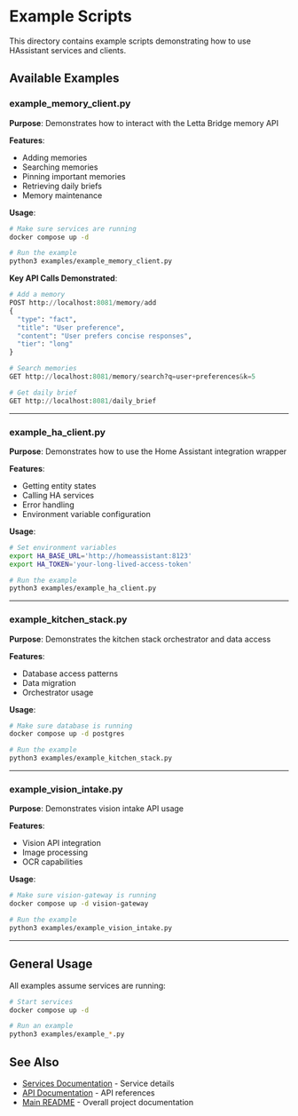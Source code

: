 # Example Scripts

This directory contains example scripts demonstrating how to use HAssistant services and clients.

## Available Examples

### example_memory_client.py
**Purpose**: Demonstrates how to interact with the Letta Bridge memory API

**Features**:
- Adding memories
- Searching memories
- Pinning important memories
- Retrieving daily briefs
- Memory maintenance

**Usage**:
```bash
# Make sure services are running
docker compose up -d

# Run the example
python3 examples/example_memory_client.py
```

**Key API Calls Demonstrated**:
```python
# Add a memory
POST http://localhost:8081/memory/add
{
  "type": "fact",
  "title": "User preference",
  "content": "User prefers concise responses",
  "tier": "long"
}

# Search memories
GET http://localhost:8081/memory/search?q=user+preferences&k=5

# Get daily brief
GET http://localhost:8081/daily_brief
```

---

### example_ha_client.py
**Purpose**: Demonstrates how to use the Home Assistant integration wrapper

**Features**:
- Getting entity states
- Calling HA services
- Error handling
- Environment variable configuration

**Usage**:
```bash
# Set environment variables
export HA_BASE_URL='http://homeassistant:8123'
export HA_TOKEN='your-long-lived-access-token'

# Run the example
python3 examples/example_ha_client.py
```

---

### example_kitchen_stack.py
**Purpose**: Demonstrates the kitchen stack orchestrator and data access

**Features**:
- Database access patterns
- Data migration
- Orchestrator usage

**Usage**:
```bash
# Make sure database is running
docker compose up -d postgres

# Run the example
python3 examples/example_kitchen_stack.py
```

---

### example_vision_intake.py
**Purpose**: Demonstrates vision intake API usage

**Features**:
- Vision API integration
- Image processing
- OCR capabilities

**Usage**:
```bash
# Make sure vision-gateway is running
docker compose up -d vision-gateway

# Run the example
python3 examples/example_vision_intake.py
```

---

## General Usage

All examples assume services are running:

```bash
# Start services
docker compose up -d

# Run an example
python3 examples/example_*.py
```

## See Also

- [Services Documentation](../services/README.md) - Service details
- [API Documentation](../docs/architecture/) - API references
- [Main README](../README.md) - Overall project documentation
